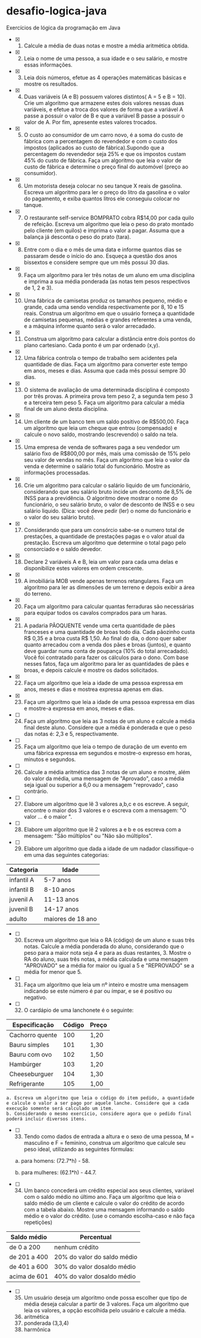 # desafio-logica-java
Exercícios de lógica da programação em Java

- [x]  1. Calcule a média de duas notas e mostre a média aritmética obtida.
- [x]  2. Leia o nome de uma pessoa, a sua idade e o seu salário, e mostre essas informações.
- [x]  3. Leia dois números, efetue as 4 operações matemáticas básicas e mostre os resultados.
- [x]  4. Duas variáveis (A e B) possuem valores distintos( A = 5 e B = 10). Crie um algoritmo que armazene estes dois valores nessas duas variáveis, e efetue a troca dos valores de forma que a variável A passe a possuir o valor de B e que a variável B passe a possuir o valor de A. Por fim, apresente estes valores trocados.
- [x]  5. O custo ao consumidor de um carro novo, é a soma do custo de fábrica com a percentagem do revendedor e com o custo dos impostos (aplicados ao custo de fábrica).Supondo que a percentagem do revendedor seja 25% e que os impostos custam 45% do custo de fábrica. Faça um algoritmo que leia o valor de custo de fábrica e determine o preço final do automóvel (preço ao consumidor).
- [x]  6. Um motorista deseja colocar no seu tanque X reais de gasolina. Escreva um algoritmo para ler o preço do litro da gasolina e o valor do pagamento, e exiba quantos litros ele conseguiu colocar no tanque.
- [x]  7. O restaurante self-service BOMPRATO cobra R$14,00 por cada quilo de refeição. Escreva um algoritmo que leia o peso do prato montado pelo cliente (em quilos) e imprima o valor a pagar. Assuma que a balança já desconta o peso do prato (tara).
- [x]  8. Entre com o dia e o mês de uma data e informe quantos dias se passaram desde o início do ano. Esqueça a questão dos anos bissextos e considere sempre que um mês possui 30 dias.
- [x]  9. Faça um algoritmo para ler três notas de um aluno em uma disciplina e imprima a sua média ponderada (as notas tem pesos respectivos de 1, 2 e 3).
- [x]  10. Uma fábrica de camisetas produz os tamanhos pequeno, médio e grande, cada uma sendo vendida respectivamente por 8, 10 e 15 reais. Construa um algoritmo em que o usuário forneça a quantidade de camisetas pequenas, médias e grandes referentes a uma venda, e a máquina informe quanto será o valor arrecadado.
- [x]  11. Construa um algoritmo para calcular a distância entre dois pontos do plano cartesiano. Cada ponto é um par ordenado (x,y).
- [x]  12. Uma fábrica controla o tempo de trabalho sem acidentes pela quantidade de dias. Faça um algoritmo para converter este tempo em anos, meses e dias. Assuma que cada mês possui sempre 30 dias.
- [x]  13. O sistema de avaliação de uma determinada disciplina é composto por três provas. A primeira prova tem peso 2, a segunda tem peso 3 e a terceira tem peso 5. Faça um algoritmo para calcular a média final de um aluno desta disciplina.
- [x]  14. Um cliente de um banco tem um saldo positivo de R$500,00. Faça um algoritmo que leia um cheque que entrou (compensado) e calcule o novo saldo, mostrando (escrevendo) o saldo na  tela.
- [x]  15. Uma empresa de venda de softwares paga a seu vendedor um salário fixo de R$800,00 por mês, mais uma comissão de 15% pelo seu valor de vendas no mês. Faça um algoritmo que leia o valor da venda e determine o salário total do funcionário. Mostre as informações processadas.
- [x]  16. Crie um algoritmo para calcular o salário liquido de um funcionário, considerando que seu salário bruto incide um desconto de 8,5% de INSS para a previdência. O algoritmo deve mostrar o nome do funcionário, o seu salário bruto, o valor de desconto de INSS e o seu salário liquido. (Dica: você deve pedir (ler) o nome do funcionário e o valor do seu salário bruto).
- [x]  17. Considerando que para um consórcio sabe-se o numero total de prestações, a quantidade de prestações pagas e o valor atual da prestação. Escreva um algoritmo que determine o total pago pelo consorciado e o saldo devedor.
- [x]  18. Declare 2 variáveis A e B, leia um valor para cada uma delas e disponibilize estes valores em ordem crescente.
- [x]  19. A imobiliária MOB vende apenas terrenos retangulares. Faça um algoritmo para ler as dimensões de um terreno e depois exibir a área do terreno.
- [x]  20. Faça um algoritmo para calcular quantas ferraduras são necessárias para equipar todos os cavalos comprados para um haras.
- [x]  21. A padaria PÃOQUENTE vende uma certa quantidade de pães franceses e uma quantidade de broas todo dia. Cada pãozinho custa R$ 0,35 e a broa custa R$ 1,50. Ao final do dia, o dono quer saber quanto arrecadou com a venda dos pães e broas (juntos), e quanto deve guardar numa conta de poupança (10% do total arrecadado). Você foi contratado para fazer os cálculos para o dono. Com base nesses fatos, faça um algoritmo para ler as quantidades de pães e broas, e depois calcule e mostre os dados solicitados.
- [x]  22. Faça um algoritmo que leia a idade de uma pessoa expressa em anos, meses e dias e mostrea expressa apenas em dias.
- [x]  23. Faça um algoritmo que leia a idade de uma pessoa expressa em dias e mostre-a expressa em anos, meses e dias.
- [ ]  24. Faça um algoritmo que leia as 3 notas de um aluno e calcule a média final deste aluno. Considere que a média é ponderada e que o peso das notas é: 2,3 e 5, respectivamente.
- [ ]  25. Faça um algoritmo que leia o tempo de duração de um evento em uma fábrica expressa em segundos e mostre-o expresso em horas, minutos e segundos.
- [ ]  26. Calcule a média aritmética das 3 notas de um aluno e mostre, além do valor da média, uma mensagem de "Aprovado", caso a média seja igual ou superior a 6,0 ou a mensagem "reprovado", caso contrário.
- [ ]  27. Elabore um algoritmo que lê 3 valores a,b,c e os escreve. A seguir, encontre o maior dos 3 valores e o escreva com a mensagem: "O valor ... é o maior ".
- [ ]  28. Elabore um algoritmo que lê 2 valores a e b e os escreva com a mensagem: "São múltiplos" ou "Não são múltiplos".
- [ ]  29. Elabore um algoritmo que dada a idade de um nadador classifique-o em uma das seguintes categorias:

|Categoria|Idade 
|-----------|----------| 
| infantil A | 5-7 anos |
| infantil B | 8-10 anos |
| juvenil A | 11-13 anos |
| juvenil B | 14-17 anos |
| adulto | maiores de 18 ano |
- [ ]  30. Escreva um algoritmo que leia o RA (código) de um aluno e suas três notas. Calcule a média ponderada do aluno, considerando que o peso para a maior nota seja 4 e para as duas restantes, 3. Mostre o RA do aluno, suas três notas, a média calculada e uma mensagem "APROVADO" se a média for maior ou igual a 5 e "REPROVADO" se a média for menor que 5.
- [ ]  31. Faça um algoritmo que leia um nº inteiro e mostre uma mensagem indicando se este número é par ou ímpar, e se é positivo ou negativo.
- [ ]  32. O cardápio de uma lanchonete é o seguinte:

|Especificação|Código|Preço|
|-----------|-----------|-----------|
| Cachorro quente | 100 | 1,20 |
| Bauru simples | 101 | 1,30 |
| Bauru com ovo | 102 | 1,50 |
| Hambúrger | 103 | 1,20 |
| Cheeseburguer | 104 | 1,30 |
| Refrigerante | 105 | 1,00 |
    a. Escreva um algoritmo que leia o código do item pedido, a quantidade e calcule o valor a ser pago por aquele lanche. Considere que a cada execução somente será calculado um item.
    b. Considerando o mesmo exercício, considere agora que o pedido final poderá incluir diversos itens.
- [ ]  33. Tendo como dados de entrada a altura e o sexo de uma pessoa, M = masculino e F = feminino, construa um algoritmo que calcule seu peso ideal, utilizando as seguintes fórmulas:

    a. para homens: (72.7*h) - 58.

    b. para mulheres: (62.1*h) - 44.7.

- [ ]  34. Um banco concederá um crédito especial aos seus clientes, variável com o saldo médio no último ano. Faça um algoritmo que leia o saldo médio de um cliente e calcule o valor do crédito de acordo com a tabela abaixo. Mostre uma mensagem informando o saldo médio e o valor do crédito. (use o comando escolha-caso e não faça repetições)

|Saldo médio|Percentual|
|-------------|------------| 
| de 0 a 200 | nenhum crédito |
| de 201 a 400 | 20% do valor do saldo médio |
| de 401 a 600 | 30% do valor dosaldo médio |
| acima de 601 | 40% do valor dosaldo médio |

- [ ]  35. Um usuário deseja um algoritmo onde possa escolher que tipo de média deseja calcular a partir de 3 valores. Faça um algoritmo que leia os valores, a opção escolhida pelo usuário e calcule a média.
    1. aritmética
    2. ponderada (3,3,4)
    3. harmônica
